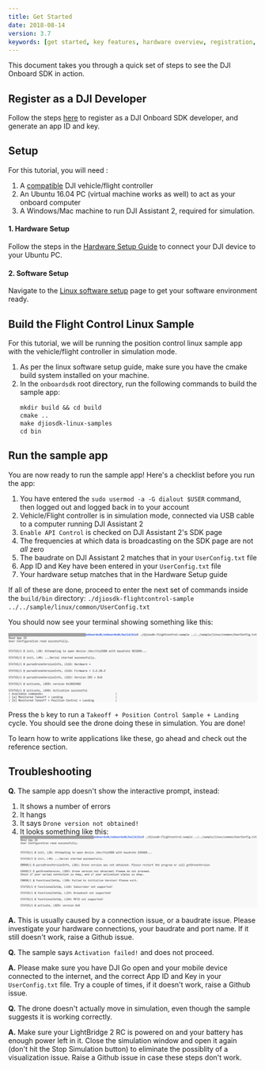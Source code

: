 ```yaml
---
title: Get Started
date: 2018-08-14
version: 3.7
keywords: [get started, key features, hardware overview, registration, enable flight controller API control, safety]
---
```


This document takes you through a quick set of steps to see the DJI Onboard SDK in action.

## Register as a DJI Developer

Follow the steps [here](../development-workflow/environment-setup.html#onboard-sdk-application-registration) to register as a DJI Onboard SDK developer, and generate an app ID and key.

## Setup

For this tutorial, you will need :

1. A [compatible](../appendix/versioning.html) DJI vehicle/flight controller
2. An Ubuntu 16.04 PC (virtual machine works as well) to act as your onboard computer
3. A Windows/Mac machine to run DJI Assistant 2, required for simulation.

#### 1. Hardware Setup

Follow the steps in the [Hardware Setup Guide](../development-workflow/hardware-setup.html) to connect your DJI device to your Ubuntu PC.

#### 2. Software Setup

Navigate to the [Linux software setup](../development-workflow/environment-setup.html) page to get your software environment ready.

## Build the Flight Control Linux Sample

For this tutorial, we will be running the position control linux sample app with the vehicle/flight controller in simulation mode.

 1. As per the linux software setup guide, make sure you have the cmake build system installed on your machine.
 2. In the `onboardsdk` root directory, run the following commands to build the sample app:
    ```
    mkdir build && cd build
    cmake ..
    make djiosdk-linux-samples
    cd bin
    ```

## Run the sample app

You are now ready to run the sample app! Here's a checklist before you run the app:

 1. You have entered the `sudo usermod -a -G dialout $USER` command, then logged out and logged back in to your account
 1. Vehicle/Flight controller is in simulation mode, connected via USB cable to a computer running DJI Assistant 2
 1. `Enable API Control` is checked on DJI Assistant 2's SDK page
 1. The frequencies at which data is broadcasting on the SDK page are not *all* zero
 1. The baudrate on DJI Assistant 2 matches that in your `UserConfig.txt` file
 1. App ID and Key have been entered in your `UserConfig.txt` file
 1. Your hardware setup matches that in the Hardware Setup guide

If all of these are done, proceed to enter the next set of commands inside the `build/bin` directory:
    ```
    ./djiosdk-flightcontrol-sample ../../sample/linux/common/UserConfig.txt
    ```

You should now see your terminal showing something like this:

![successful-sample-setup](../../images/quick-start/QuickStart_successful.png)

Press the `b` key to run a `Takeoff + Position Control Sample + Landing` cycle. You should see the drone doing these in simulation. You are done!

To learn how to write applications like these, go ahead and check out the reference section.

## Troubleshooting

**Q.** The sample app doesn't show the interactive prompt, instead:
 1. It shows a number of errors
 2. It hangs
 3. It says `Drone version not obtained!`
 4. It looks something like this:
 ![unsuccessful-sample-setup](../../images/quick-start/QuickStart_unsuccessful.png)

**A.** This is usually caused by a connection issue, or a baudrate issue. Please investigate your hardware connections, your baudrate and port name. If it still doesn't work, raise a Github issue.

**Q.** The sample says `Activation failed!` and does not proceed.

**A.** Please make sure you have DJI Go open and your mobile device connected to the internet, and the correct App ID and Key in your `UserConfig.txt` file. Try a couple of times, if it doesn't work, raise a Github issue.

**Q.** The drone doesn't actually move in simulation, even though the sample suggests it is working correctly.

**A.** Make sure your LightBridge 2 RC is powered on and your battery has enough power left in it. Close the simulation window and open it again (don't hit the Stop Simulation button) to eliminate the possiblity of a visualization issue. Raise a Github issue in case these steps don't work.
